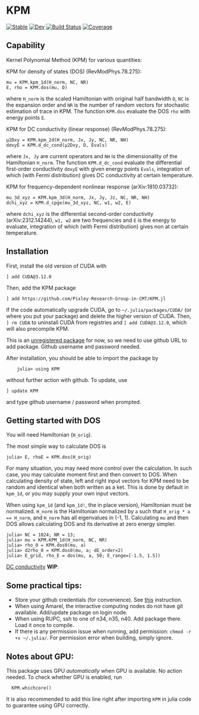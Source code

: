 # KPM

[![Stable](https://img.shields.io/badge/docs-stable-blue.svg)](https://yixingfu.github.io/KPM.jl/stable)
[![Dev](https://img.shields.io/badge/docs-dev-blue.svg)](https://yixingfu.github.io/KPM.jl/dev)
[![Build Status](https://github.com/yixingfu/KPM.jl/workflows/CI/badge.svg)](https://github.com/yixingfu/KPM.jl/actions)
[![Coverage](https://codecov.io/gh/yixingfu/KPM.jl/branch/master/graph/badge.svg)](https://codecov.io/gh/yixingfu/KPM.jl)

## Capability

Kernel Polynomial Method (KPM) for various quantities:

KPM for density of states (DOS) (RevModPhys.78.275):
```
mu = KPM.kpm_1d(H_norm, NC, NR)
E, rho = KPM.dos(mu, D)
```
where `H_norm` is the scaled Hamiltonian with original half bandwidth `D`, `NC` is the expansion order and `NR` is the number of random vectors for stochastic estimation of trace in KPM. The function `KPM.dos` evaluate the DOS `rho` with energy points `E`.

KPM for DC conductivity (linear response)  (RevModPhys.78.275):
```
μ2Dxy = KPM.kpm_2d(H_norm, Jx, Jy, NC, NR, NH)
dσxyE = KPM.d_dc_cond(μ2Dxy, D, Evals)
```
where  `Jx, Jy` are current operators and `NH` is the dimensionality of the Hamiltonian `H_norm`. The function `KPM.d_dc_cond` evaluate the differential first-order conductivity `dσxyE` with given energy points `Evals`, integration of which (with Fermi distribution) gives DC conductivity at certain temperature.

KPM for frequency-dependent nonlinear response (arXiv:1810.03732):
```
mu_3d_xyz = KPM.kpm_3d(H_norm, Jx, Jy, Jz, NC, NR, NH)
dchi_xyz = KPM.d_cpge(mu_3d_xyz, NC, w1, w2, E)
```
where `dchi_xyz` is the differential second-order conductivity (arXiv:2312.14244), `w1, w2` are two frequencies and `E` is the energy to evaluate, integration of which (with Fermi distribution) gives non at certain temperature.


## Installation
  First, install the old version of CUDA with
  ```
  ] add CUDA@3.12.0
  ```
  Then, add the KPM package
  ```
  ] add https://github.com/Pixley-Research-Group-in-CMT/KPM.jl
  ```
  If the code automatically upgrade CUDA, go to `~/.julia/packages/CUDA/` (or where you put your package) and delete the higher version of CUDA. Then, `] rm CUDA` to uninstall CUDA from registries and `] add CUDA@3.12.0`, which will also precompile KPM.

  This is an [unregistered package](https://docs.julialang.org/en/v1.0/stdlib/Pkg/#Adding-unregistered-packages-1) for now, so we need to use github URL to add package. Github username and password needed.

  After installation, you should be able to import the package by
  ```
      julia> using KPM
  ```
  without further action with github. To update, use
  ```
  ] update KPM
  ```
  and type github username / password when prompted.
  

## Getting started with DOS

  You will need Hamiltonian (`H_orig`).  

  The most simple way to calculate DOS is
  ```
  julia> E, rhoE = KPM.dos(H_orig)
  ```

  For many situation, you may need more control over the calculation. In such case, you may calculate moment first and then convert to DOS. 
When calculating density of state, left and right input vectors for KPM need to be random and identical when both written as a ket. This is
done by default in `kpm_1d`, or you may supply your own input vectors.

  When using `kpm_1d` (and `kpm_1d!`, the in place version), Hamiltonian must be normalized. `H_norm` is the Hamiltonian normalized by `a` such that `H_orig * a == H_norm`, and `H_norm` has all eigenvalues in (-1, 1). Calculating `mu` and then DOS allows calculating DOS and its derivative at zero energy simpler.

  ```
  julia> NC = 1024; NR = 13;
  julia> mu = KPM.KPM_1d(H_norm, NC, NR)
  julia> rho_0 = KPM.dos0(mu, a)
  julia> d2rho_0 = KPM.dos0(mu, a; dE_order=2)
  julia> E_grid, rho_E = dos(mu, a, 50; E_range=[-1.5, 1.5])
  ```

  [DC conductivity](https://arxiv.org/abs/1410.8140) **WIP**:

## Some practical tips:
  * Store your github credentials (for convenience). See [this](https://docs.github.com/en/free-pro-team@latest/github/using-git/caching-your-github-credentials-in-git) instruction.
  * When using Amarel, the interactive computing nodes do not have git available. Add/update package on login node. 
  * When using RUPC, ssh to one of n34, n35, n40. Add package there. Load it once to compile. 
  * If there is any permission issue when running, add permission: `chmod -r +x ~/.julia/`. For permission error when building, simply ignore.


## Notes about GPU:

This package uses GPU *automatically* when GPU is available. No action needed. To check whether GPU is enabled, run
```
  KPM.whichcore()
```
It is also recommended to add this line right after importing `KPM` in julia code to guarantee using GPU correctly.

